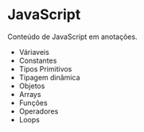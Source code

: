 # JavaScript
Conteúdo de JavaScript em anotações.
- Váriaveis
- Constantes
- Tipos Primitivos
- Tipagem dinâmica
- Objetos
- Arrays
- Funções
- Operadores
- Loops
